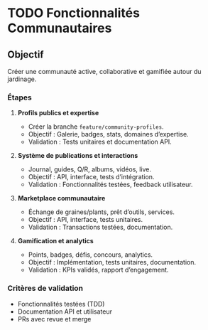 # TODO Fonctionnalités Communautaires

## Objectif
Créer une communauté active, collaborative et gamifiée autour du jardinage.

### Étapes
1. **Profils publics et expertise**
   - Créer la branche `feature/community-profiles`.
   - Objectif : Galerie, badges, stats, domaines d’expertise.
   - Validation : Tests unitaires et documentation API.

2. **Système de publications et interactions**
   - Journal, guides, Q/R, albums, vidéos, live.
   - Objectif : API, interface, tests d’intégration.
   - Validation : Fonctionnalités testées, feedback utilisateur.

3. **Marketplace communautaire**
   - Échange de graines/plants, prêt d’outils, services.
   - Objectif : API, interface, tests unitaires.
   - Validation : Transactions testées, documentation.

4. **Gamification et analytics**
   - Points, badges, défis, concours, analytics.
   - Objectif : Implémentation, tests unitaires, documentation.
   - Validation : KPIs validés, rapport d’engagement.

### Critères de validation
- Fonctionnalités testées (TDD)
- Documentation API et utilisateur
- PRs avec revue et merge
